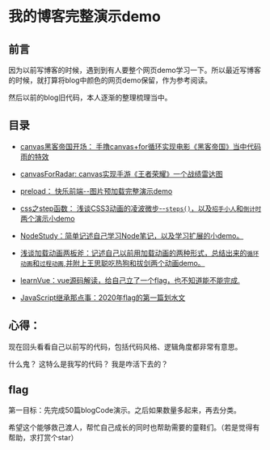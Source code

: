 # 我的博客完整演示demo

## 前言
因为以前写博客的时候，遇到到有人要整个网页demo学习一下。所以最近写博客的时候，就打算将blog中颜色的网页demo保留，作为参考阅读。

然后以前的blog旧代码，本人逐渐的整理梳理当中。

## 目录

+ [canvas黑客帝国开场： 手撸canvas+for循环实现电影《黑客帝国》当中代码雨的特效](./canvas黑客帝国开场/)

+ [canvasForRadar: canvas实现手游《王者荣耀》一个战绩雷达图](./canvasForRadar/)

+ [preload： 快乐前端--图片预加载完整演示demo](./preload/)

+ [css之step函数： 浅谈CSS3动画的凌波微步--`steps()`，以及`招手小人`和`倒计时`两个演示小demo](./CSS之step函数/)

+ [NodeStudy：简单记述自己学习Node笔记，以及学习扩展的小demo。](./NodeStudy/)
  
+ [浅谈加载动画两板斧：记述自己以前用加载动画的两种形式，总结出来的`循环动画`和`过程动画`,并附上王思聪吃热狗和拔剑两个动画demo。](./浅谈加载动画两板斧/)

+ [learnVue：vue源码解读，给自己立了一个flag，也不知道能不能完成.](./learnVue2/)

+ [JavaScript继承那点事：2020年flag的第一篇划水文](./JavaScript继承那点事/)

## 心得：

现在回头看看自己以前写的代码，包括代码风格、逻辑角度都非常有意思。 

什么鬼？ 这特么是我写的代码？ 我是咋活下去的？

## flag

第一目标：先完成50篇blogCode演示。之后如果数量多起来，再去分类。

希望这个能够救己渡人，帮忙自己成长的同时也帮助需要的童鞋们。（若是觉得有帮助，求打赏个star）
